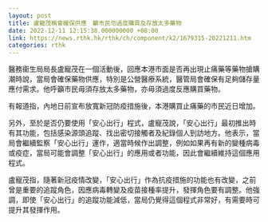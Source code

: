```yaml
---
layout: post
title: 盧寵茂稱會確保供應　籲市民勿過度購買及存放太多藥物
date: 2022-12-11 12:15:38.000000000 +08:00
link: https://news.rthk.hk/rthk/ch/component/k2/1679315-20221211.htm
categories: rthk
---
```


醫務衞生局局長盧寵茂在一個活動後，回應本港市面是否再出現止痛藥等藥物搶購潮時說，當局會確保藥物供應，特別是公營醫療系統，醫管局會確保有足夠儲存量應付需求。他呼籲市民毋須存放太多藥物，亦毋須過度反應購買藥物。

有報道指，內地日前宣布放寬新冠防疫措施後，本港購買止痛藥的市民近日增加。

另外，至於是否仍要使用「安心出行」程式，盧寵茂說，「安心出行」最初推出時有其功能，包括感染源頭追蹤、找出密切接觸者及紀錄個人到訪地方。他表示，當局會繼續監察「安心出行」運作，適當時候作出調整，例如如果再有新的變種病毒或疫症，當局可能會調整「安心出行」的應用或者功能，因此會繼續維持這個應用程式。

盧寵茂指，隨著新冠疫情改變，「安心出行」作為抗疫措施的功能也有改變，之前曾是重要的追蹤角色，因應病毒轉變及疫苗接種率提升，發揮角色要有調整。他強調，即使「安心出行」的追蹤功能減低，當局仍覺得這個程式非常好，有需要時可提升其發揮作用。
